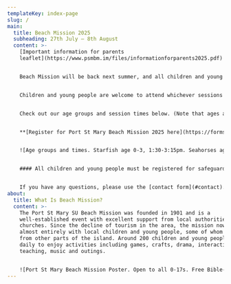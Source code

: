 ```yaml
---
templateKey: index-page
slug: /
main:
  title: Beach Mission 2025
  subheading: 27th July – 8th August
  content: >-
    [I﻿mportant information for parents
    leaflet](https://www.psmbm.im/files/informationforparents2025.pdf)


    Beach Mission will be back next summer, and all children and young people will be welcome to join in. There will be activities every weekday for 0-17 year olds in six different age groups. Everyone is welcome, and activities are free (apart from a contribution for the outing). Activities include games, crafts, competitions, an outing, and interactive Bible based activities appropriate for each age group.


    Children and young people are welcome to attend whichever sessions they wish - we don't need to know in advance which sessions they will be coming to.


    Check out our age groups and session times below. (Note that ages are "as at 31st August")


    **[R﻿egister for Port St Mary Beach Mission 2025 here](https://forms.gle/gVSoGxXU5ugTfbHAA)**


    ![Age groups and times. Starfish age 0-3, 1:30-3:15pm. Seahorses age 3-4s, 1:30-3:15pm. Turtles age 5-7s, 10-11:45am and 1:30-3:15pm. Narwhals age 8-10s, 10-11:45am, 1:30-3:15pm, and 7:30-8:45pm. Sharks age 11-12s, 10-11:45am, 1:30-3:15pm, and 7:30-8:45pm. Deckers age 13-17s, 10-11:45am, 1:30-3:15pm, and 7:30-9:45pm. The Lighthouse for adults and children not at other groups. 10:45-11:45am.](/files/session-times-2025.jpg "Age group times")


    #### All children and young people must be registered for safeguarding reasons and to give us contact details and other important information. [Registrations for 2025 are now open.](https://forms.gle/gVSoGxXU5ugTfbHAA)


    If you have any questions, please use the [contact form](#contact).
about:
  title: What Is Beach Mission?
  content: >-
    The Port St Mary SU Beach Mission was founded in 1901 and is a
    well-established event with excellent support from local authorities and
    churches. Since the decline of tourism in the area, the mission now works
    almost entirely with local children and young people, some of whom travel
    from other parts of the island. Around 200 children and young people attend
    daily to enjoy activities including games, crafts, drama, interactive Bible
    teaching, music and outings.


    ![Port St Mary Beach Mission Poster. Open to all 0-17s. Free Bible-themed activities. 27th July - 8th August 2025. Information (including booking) is at psmbm.im or find us on Facebook @psmbeachmission](/files/psmbmposter2025.jpg)
---
```

